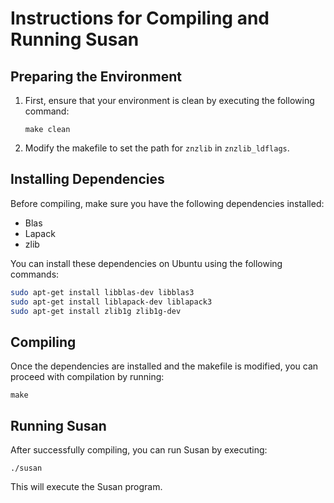 # Instructions for Compiling and Running Susan

## Preparing the Environment

1. First, ensure that your environment is clean by executing the following command:
    ```
    make clean
    ```

2. Modify the makefile to set the path for `znzlib` in `znzlib_ldflags`.

## Installing Dependencies

Before compiling, make sure you have the following dependencies installed:

- Blas
- Lapack
- zlib

You can install these dependencies on Ubuntu using the following commands:

```bash
sudo apt-get install libblas-dev libblas3
sudo apt-get install liblapack-dev liblapack3
sudo apt-get install zlib1g zlib1g-dev
```


## Compiling

Once the dependencies are installed and the makefile is modified, you can proceed with compilation by running:
```
make
```

## Running Susan

After successfully compiling, you can run Susan by executing:
```
./susan
```

This will execute the Susan program.
